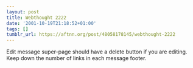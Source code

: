 ```yaml
---
layout: post
title: Webthought 2222
date: '2001-10-19T21:18:52+01:00'
tags: []
tumblr_url: https://aftnn.org/post/48058178145/webthought-2222
---
```

<p>Edit message super-page should have a delete button if you are editing. Keep down the number of links in each message footer.</p>
